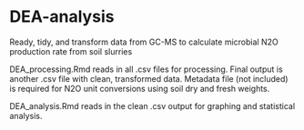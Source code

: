 # DEA-analysis
 Ready, tidy, and transform data from GC-MS to calculate microbial N2O production rate from soil slurries

DEA_processing.Rmd reads in all .csv files for processing. Final output is another .csv file with clean, transformed data. Metadata file (not included) is required for N2O unit conversions using soil dry and fresh weights.

DEA_analysis.Rmd reads in the clean .csv output for graphing and statistical analysis.
